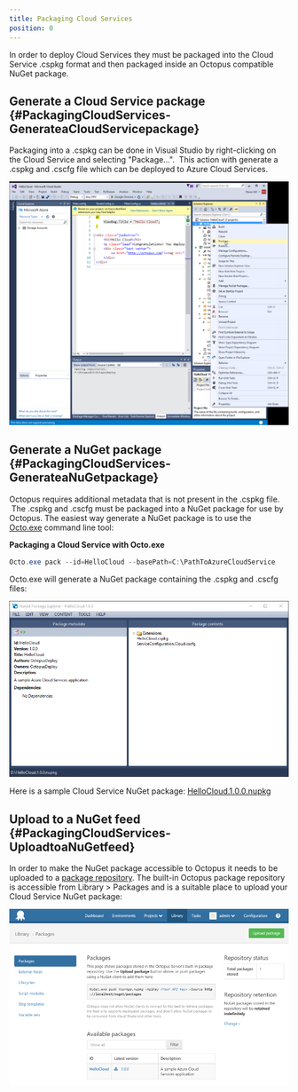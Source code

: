 ```yaml
---
title: Packaging Cloud Services
position: 0
---
```



In order to deploy Cloud Services they must be packaged into the Cloud Service .cspkg format and then packaged inside an Octopus compatible NuGet package.

## Generate a Cloud Service package {#PackagingCloudServices-GenerateaCloudServicepackage}


Packaging into a .cspkg can be done in Visual Studio by right-clicking on the Cloud Service and selecting "Package...".  This action with generate a .cspkg and .cscfg file which can be deployed to Azure Cloud Services.


![Packaging an Azure Cloud Service](/docs/images/3049365/3278541.png "Packaging an Azure Cloud Service width=500")

## Generate a NuGet package {#PackagingCloudServices-GenerateaNuGetpackage}


Octopus requires additional metadata that is not present in the .cspkg file.  The .cspkg and .cscfg must be packaged into a NuGet package for use by Octopus. The easiest way generate a NuGet package is to use the [Octo.exe](/docs/packaging-applications/nuget-packages/using-octo.exe.md) command line tool:

**Packaging a Cloud Service with Octo.exe**

```powershell
Octo.exe pack --id=HelloCloud --basePath=C:\PathToAzureCloudService
```


Octo.exe will generate a NuGet package containing the .cspkg and .cscfg files:


![](/docs/images/3049365/3278542.png "width=500")


Here is a sample Cloud Service NuGet package: [HelloCloud.1.0.0.nupkg](https://download.octopusdeploy.com/demo/HelloCloud.1.0.0.nupkg)

## Upload to a NuGet feed {#PackagingCloudServices-UploadtoaNuGetfeed}


In order to make the NuGet package accessible to Octopus it needs to be uploaded to a [package repository](/docs/packaging-applications/package-repositories/index.md). The built-in Octopus package repository is accessible from Library > Packages and is a suitable place to upload your Cloud Service NuGet package:


![](/docs/images/3049331/3278524.png "width=500")

